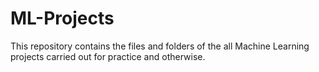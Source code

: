 # ML-Projects
This repository contains the files and folders of the all Machine Learning projects carried out for practice and otherwise.
